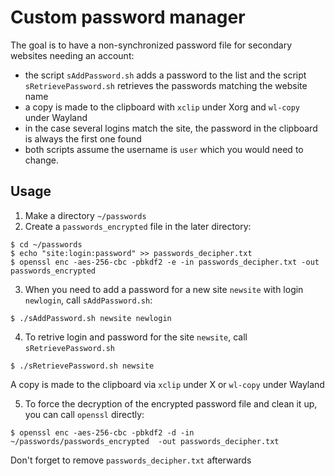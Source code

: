 # Custom password manager

The goal is to have a non-synchronized password file for secondary websites needing an account:

- the script `sAddPassword.sh` adds a password to the list and the script `sRetrievePassword.sh` retrieves the passwords matching the website name
- a copy is made to the clipboard with `xclip` under Xorg and `wl-copy` under Wayland
- in the case several logins match the site, the password in the clipboard is always the first one found
- both scripts assume the username is `user` which you would need to change.

## Usage

1. Make a directory `~/passwords`
2. Create a `passwords_encrypted` file in the later directory:
```
$ cd ~/passwords
$ echo "site:login:password" >> passwords_decipher.txt
$ openssl enc -aes-256-cbc -pbkdf2 -e -in passwords_decipher.txt -out passwords_encrypted
```
3. When you need to add a password for a new site `newsite` with login `newlogin`, call `sAddPassword.sh`:
```
$ ./sAddPassword.sh newsite newlogin
```
4. To retrive login and password for the site `newsite`, call `sRetrievePassword.sh`
```
$ ./sRetrievePassword.sh newsite
```
A copy is made to the clipboard via `xclip` under X or `wl-copy` under Wayland

5. To force the decryption of the encrypted password file and clean it up, you can call `openssl` directly:
```
$ openssl enc -aes-256-cbc -pbkdf2 -d -in ~/passwords/passwords_encrypted  -out passwords_decipher.txt
```
Don't forget to remove `passwords_decipher.txt` afterwards
